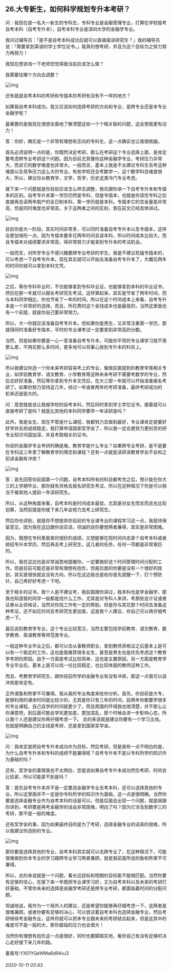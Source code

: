## 26.大专新生，如何科学规划专升本考研？
问：我现在是一名大一新生的专科生，专科专业是金融管理专业，打算在学校报考自考本科（自考专升本），自考本科专业是深圳大学的金融学专业。


我问过辅导员：「是不是自考本科成功后就可以直接报读研究生？」我的辅导员说：「需要拿到英语的学士学位证书。」我真的想考研，并且为这个目标为之努力努力再努力！


我现在想咨询一下老师您觉得我当前应该怎么做？


我需要往哪个方向去调整？


![img](https://pic4.zhimg.com/v2-42daa211bca3c4a62270855f0020751a.webp)

还有就是自考本科的考研和专插本的考研有没有不一样的地方？


如果我自考本科成功，我又应该如何选择考研的方向和专业，是跨专业还是本专业金融学呢？


最重要的是我现在很想全面地了解清楚这些一个个相关联的问题，这会使我更有动力！


答：你好，确实是一个非常有理想有志向的专科生，这一点确实也让我很佩服。


首先必须说明一点的是，你既然决定考研，那么在考研这个专业选择上面，是肯定要考虑跨专业考研这个问题。因为目前尤其像你这种金融学专业，考研压力非常大，而且它的数学难度也非常大。一般而言，基本上我是不太建议专科生去考这种难度以及竞争压力这么大的专业。有些学校还会考数学一，这个数学科目难度很大，所以，建议你从教育学，文学，哲学，历史这类冷门专业考虑。


接下来一个问题就是你目前应该怎么样去调整，我先跟你讲一下自考专升本和专插本的区别。自考专升本第一学历仍然是专科，但是专插本，也就是你读完专科之后直接再去读两年脱产的全日制本科，第一学历就是本科。专插本它的含金量是非常高，但是同时难度也非常高，关于这两者之间的区别，我在前文已经具体讲过。


![img](https://pic1.zhimg.com/v2-e53213f1a9d6c0f56a0321308af7f255.webp)

目前你是大一阶段，其实时间非常多，可以同时准备自考专升本以及专插本，这样会更加保险一点。因为专插本要多花两年时间去读本科，所以时间成本比较大，而且专插本对成绩要求非常高，得非常努力才能拿到专升本的考试机会。


一般而言，对所学专业不感兴趣要跨专业考研的学生，我是不建议死磕专插本的，可以考虑一下自考专升本。现在其实就可以开始去准备自考专升本了，大概花两年的时间你就可以拿到本科文凭。 


![img](https://pic3.zhimg.com/v2-ad70430c7aef2293bff141181b9a6ad1.webp)

之后，等你专科毕业时，不仅能够拿到专科毕业证，也能够拿到本科的毕业证书，然后在那一年就可以报名考研究生考试。这样算起来，其实是节省了两年时间，而与本科同学相比，你也节省了一年的时间。所以在这个时间成本上来看，自考专升本是一个非常好的选择。而且，所花费的这个金钱成本也是最低的，当然这里面也有一个前提，就是你自己要非常努力。


所以，大一你就应该准备自考专升本。但如果你是男生，又非常注重第一学历，那就得同时准备好专插本，平时的专业课考试一定要拿到非常高的分数。


当然，但是如果你要是一心一意准备自考专升本，可能你平常的专业课学习就不用那么累，不用花那么多时间，更多地可以将重心放到专升本的科目上。


![img](https://pic1.zhimg.com/v2-b34c684acc0520bd258ca3d799753ff7.webp)

所以我建议你选一个你未来考研容易考上的专业，像我前面提到的教育学类相关专业，如学前教育学、语文教育、小学教育等这种未来考研不需要考数学的专业，然后去好好准备，然后等你拿到专升本文凭后，在大三那一年就可以开始准备报名考研了。如果你努力坚持这几年，经过一年或者两年的考研准备，最终考研成功的 机率还是挺大的。


问：意思就是说让我报学校的自考本科，然后同时拿到学士学位证书，接着就可以直接考研了是吗？就是比其他的本科同学要早一年读研是吗？


此外，我是女生，现在不管是什么课程，我都努力去做到最好，专业课肯定是要好好学并且把成绩稳定。我打算申请国家奖学金了，所以我一定会更努力更刻苦的把专业知识巩固加深，并且考取相关的证书。


你说的金融学专业考研的确是难。教育学是什么专业？如果跨专业考研，是不是要在专科这三年里了解教育学的理念和课程？还有一点就是读研读教育学会不会和之前读金融有冲突？


![img](https://pic2.zhimg.com/v2-af2fa826cadefd82219ecc74c33e3cb8.webp)

答：首先回答你前面第一个问题，自考本科所有的科目都考完之后，预计能在你大三的上学期毕业，那你就有资格去报名研究生考试，所以在这种情况下你是可以相当于被其他人提前一年读研究生。


所以，从这种角度来看，自考本科是时间成本最低，尤其是对女生而言而且也比较划算，当然前提是你接下来几年会努力去考上研究生。


然后你也讲到，就是你不想放弃你目前的专业课专业的课程学习这一点，我是持保留意见，因为我在这边跟你说实话，坦诚的说你要想两者兼得，其实是非常困难。


因为，既想在专科里面拿的很好的成绩，又想能够在短时间内去拿个自考本科或者统招专升本学历，然后再去考上研究生，这几者的任务，任何一项都是非常艰巨的。


所以，我在这边也是非常诚恳地提醒你，一定要做好这个时间管理时间分配的工作。但是目前可能还是非常有理想有抱负，但是后面的你要是没有一个很好的规划，其实是很快就会没有方向，所以在这边我也是给你首先提醒一下，打个预防针，自己再好好考虑一下吧。


至于相关的证书，我个人是不建议考，我前面跟你讲过，我本科也是学金融学，那我也知道我的同学一般都是找什么工作，尤其是对专科人来讲，考那些会计证或者证券从业资格证，当然对你找工作有一定的帮助，但是你与其花那个时间去准备这种考证，还不如花时间去考研究生更加值，这是我个人建议，你自己可以再仔细考虑一下。


最后说到教育学专业，这个专业比较宽泛，当然主要包括学前教育、语文教育、数学教育、英语教育等师范类专业。


一般这种专业毕业之后，都可以去从事教师职业，拿到教师资格证之后基本上是可以有一个稳定的工作，这也是我推荐很多女生，甚至是男生也是优先考虑这个教育学考研的原因。由于一方面是考试比较简单，这也是主要原因，另一方面是教育学专业毕业后，基本上是可以找一份比较稳定，也比较体面的教师这种工作。 


而且，考教育学研究生，跟你目前所学的金融专业有没有冲突，那这一点我可以说冲突是肯定有。


正所谓鱼和熊掌不可兼得。我从我的专业角度来给你分析。首先，你目前是大专，能够利用的课余时间是比较少的，尤其是你只有三年的时间，前两年你都要学很多的专业课程，自己自学的时间就更少了。而且周围的环境我也很清楚，并不那么让你满意吧，到后面可能会学风更加差，更加混乱，那个时候会进一步影响心态，所以我个人还是建议你再仔细考虑一下。 总的来说就是建议你要有一个学习主线。也就是明确自己的主线是考研、还是拿到国家奖学金。


![img](https://pic2.zhimg.com/v2-c10fcbee1c8eaca8fa0fef93456ae298.webp)

问：我肯定是把自考专升本成功作为目标，然后考研。但是我有一点不明白的是，为什么自考专升本和专科的成绩不能兼得呢？自考专升本不是以专科所学的知识作为基础的吗？ 


还有，奖学金的事情我也不太明白，您是说如果自考专升本成功然后考研，时间会比较紧，所以可能拿不到是吗？


答：首先自考专升本并不是一定要选金融学专业去考本科，还可以选择其他的专业，所以这里面并不一定是你专科所学的知识作为基础，这一点是很明确。当然你要是选择金融专业作为自考本科的话是可以，但是后面会出现一个问题，就是我跟你讲到，考研要是再考金融学的话会非常困难，明白了吗？因为它涉及到数学三的考研，那不是一般的难度。


还有奖学金的事，因为如果最终目的是为了考研，选择金融专业的话真的很难，所以我建议你选别的专业。 


![img](https://pic1.zhimg.com/v2-7475544c2f4b8088a24c65b9b897e049.webp)

那你要是选择其他的专业，自考本科其实就可以去跨专业了，在这种情况下，可能很难做到你本专业的学习跟跨专业学习两者兼顾，就是我前面所说的鱼和熊掌不可兼得。


所以，总的来说就是一个问题，看长远目标和短期的目标能不能相匹配。当然你要有足够的信心，在接下来一年既把专业课学习好，又为自考本科以及未来的考研打好基础，不管你未来的选择是金融学考研还是跨专业考研，都面临着时间的分配问题。


坦诚地说，我作为一个局外人的建议，还是希望你能够再仔细考虑一下，这两者是很难兼顾。或者你要有足够的决心，可以尝试着自考本科也选择金融专业，然后考研继续考金融专业，这样你就可以把本专业跟未来的考研结合起来，但是这其中的难度可不是一般的大，那你面临的压力也会很大！


当然你有理想有抱负这一点是很好，同时也要脚踏实地，看你自己有没有足够的决心走好接下来几年的路。


备案号:YX01YQeWMa6d94vJ2


###### 2020-10-11 03:43
